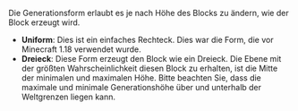 Die Generationsform erlaubt es je nach Höhe des Blocks zu ändern, wie der Block erzeugt wird.

* **Uniform**: Dies ist ein einfaches Rechteck. Dies war die Form, die vor Minecraft 1.18 verwendet wurde.
* **Dreieck**: Diese Form erzeugt den Block wie ein Dreieck. Die Ebene mit der größten Wahrscheinlichkeit diesen Block zu erhalten, ist die Mitte der minimalen und maximalen Höhe. Bitte beachten Sie, dass die maximale und minimale Generationshöhe über und unterhalb der Weltgrenzen liegen kann.